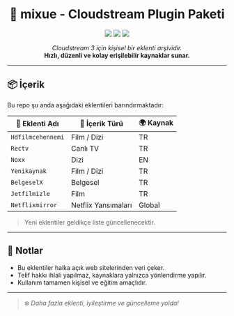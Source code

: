 <h1 align="center">🍧 mixue - Cloudstream Plugin Paketi</h1>
<p align="center">
  <img src="https://img.shields.io/badge/platform-Cloudstream-blueviolet?style=for-the-badge" />
  <img src="https://img.shields.io/badge/status-Aktif-success?style=for-the-badge" />
  <img src="https://img.shields.io/badge/desteklenen_eklenti_sayısı-7-lightgrey?style=for-the-badge" />
</p>

<p align="center">
  <i>Cloudstream 3 için kişisel bir eklenti arşividir.</i><br/>
  <b>Hızlı, düzenli ve kolay erişilebilir kaynaklar sunar.</b>
</p>

---

## 📦 İçerik

Bu repo şu anda aşağıdaki eklentileri barındırmaktadır:

| 🔌 Eklenti Adı      | 🎯 İçerik Türü        | 🌍 Kaynak |
|---------------------|-----------------------|------------|
| `Hdfilmcehennemi`   | Film / Dizi           | TR         |
| `Rectv`             | Canlı TV              | TR         |
| `Noxx`              | Dizi                  | EN         |
| `Yenikaynak`        | Film / Dizi           | TR         |
| `BelgeselX`         | Belgesel              | TR         |
| `Jetfilmizle`       | Film                  | TR         |
| `Netflixmirror`     | Netflix Yansımaları   | Global     |

> Yeni eklentiler geldikçe liste güncellenecektir.

---

## 📌 Notlar

- Bu eklentiler halka açık web sitelerinden veri çeker.
- Telif hakkı ihlali yapılmaz, kaynaklara yalnızca yönlendirme yapılır.
- Kullanım tamamen kişisel ve eğitim amaçlıdır.

---

> ❄️ *Daha fazla eklenti, iyileştirme ve güncelleme yolda!*

